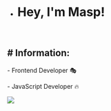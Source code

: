 * <h1> Hey, I'm Masp! </h1>
<br>
<h2> # Information:</h2>
<p> 
- Frontend Developer 🎭
</p>
<p> 
- JavaScript Developer 🔥
</p>


<p align="left">
  <img src="https://capsule-render.vercel.app/api?type=waving&color=gradient&height=100&section=footer"/>
</p>

